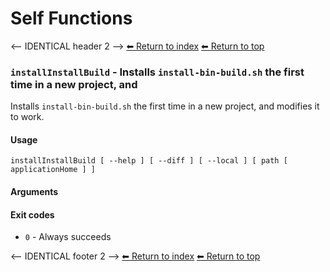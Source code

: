 # Self Functions

<-- IDENTICAL header 2 -->
[⬅ Return to index](index.md)
[⬅ Return to top](../index.md)


### `installInstallBuild` - Installs `install-bin-build.sh` the first time in a new project, and

Installs `install-bin-build.sh` the first time in a new project, and modifies it to work.

#### Usage

    installInstallBuild [ --help ] [ --diff ] [ --local ] [ path [ applicationHome ] ]
    

#### Arguments



#### Exit codes

- `0` - Always succeeds

<-- IDENTICAL footer 2 -->
[⬅ Return to index](index.md)
[⬅ Return to top](../index.md)
